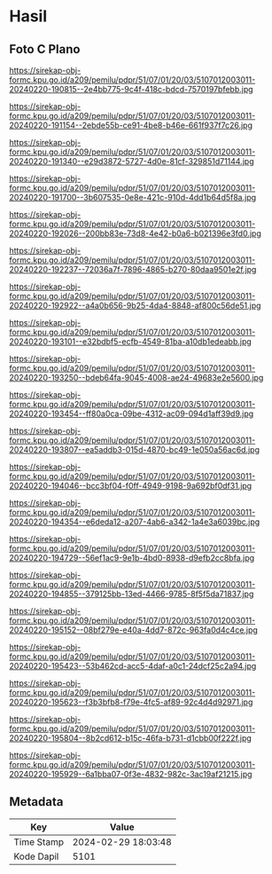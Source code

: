 # Hasil

## Foto C Plano

https://sirekap-obj-formc.kpu.go.id/a209/pemilu/pdpr/51/07/01/20/03/5107012003011-20240220-190815--2e4bb775-9c4f-418c-bdcd-7570197bfebb.jpg

https://sirekap-obj-formc.kpu.go.id/a209/pemilu/pdpr/51/07/01/20/03/5107012003011-20240220-191154--2ebde55b-ce91-4be8-b46e-661f937f7c26.jpg

https://sirekap-obj-formc.kpu.go.id/a209/pemilu/pdpr/51/07/01/20/03/5107012003011-20240220-191340--e29d3872-5727-4d0e-81cf-329851d71144.jpg

https://sirekap-obj-formc.kpu.go.id/a209/pemilu/pdpr/51/07/01/20/03/5107012003011-20240220-191700--3b607535-0e8e-421c-910d-4dd1b64d5f8a.jpg

https://sirekap-obj-formc.kpu.go.id/a209/pemilu/pdpr/51/07/01/20/03/5107012003011-20240220-192026--200bb83e-73d8-4e42-b0a6-b021396e3fd0.jpg

https://sirekap-obj-formc.kpu.go.id/a209/pemilu/pdpr/51/07/01/20/03/5107012003011-20240220-192237--72036a7f-7896-4865-b270-80daa9501e2f.jpg

https://sirekap-obj-formc.kpu.go.id/a209/pemilu/pdpr/51/07/01/20/03/5107012003011-20240220-192922--a4a0b656-9b25-4da4-8848-af800c56de51.jpg

https://sirekap-obj-formc.kpu.go.id/a209/pemilu/pdpr/51/07/01/20/03/5107012003011-20240220-193101--e32bdbf5-ecfb-4549-81ba-a10db1edeabb.jpg

https://sirekap-obj-formc.kpu.go.id/a209/pemilu/pdpr/51/07/01/20/03/5107012003011-20240220-193250--bdeb64fa-9045-4008-ae24-49683e2e5600.jpg

https://sirekap-obj-formc.kpu.go.id/a209/pemilu/pdpr/51/07/01/20/03/5107012003011-20240220-193454--ff80a0ca-09be-4312-ac09-094d1aff39d9.jpg

https://sirekap-obj-formc.kpu.go.id/a209/pemilu/pdpr/51/07/01/20/03/5107012003011-20240220-193807--ea5addb3-015d-4870-bc49-1e050a56ac6d.jpg

https://sirekap-obj-formc.kpu.go.id/a209/pemilu/pdpr/51/07/01/20/03/5107012003011-20240220-194046--bcc3bf04-f0ff-4949-9198-9a692bf0df31.jpg

https://sirekap-obj-formc.kpu.go.id/a209/pemilu/pdpr/51/07/01/20/03/5107012003011-20240220-194354--e6deda12-a207-4ab6-a342-1a4e3a6039bc.jpg

https://sirekap-obj-formc.kpu.go.id/a209/pemilu/pdpr/51/07/01/20/03/5107012003011-20240220-194729--56ef1ac9-9e1b-4bd0-8938-d9efb2cc8bfa.jpg

https://sirekap-obj-formc.kpu.go.id/a209/pemilu/pdpr/51/07/01/20/03/5107012003011-20240220-194855--379125bb-13ed-4466-9785-8f5f5da71837.jpg

https://sirekap-obj-formc.kpu.go.id/a209/pemilu/pdpr/51/07/01/20/03/5107012003011-20240220-195152--08bf279e-e40a-4dd7-872c-963fa0d4c4ce.jpg

https://sirekap-obj-formc.kpu.go.id/a209/pemilu/pdpr/51/07/01/20/03/5107012003011-20240220-195423--53b462cd-acc5-4daf-a0c1-24dcf25c2a94.jpg

https://sirekap-obj-formc.kpu.go.id/a209/pemilu/pdpr/51/07/01/20/03/5107012003011-20240220-195623--f3b3bfb8-f79e-4fc5-af89-92c4d4d92971.jpg

https://sirekap-obj-formc.kpu.go.id/a209/pemilu/pdpr/51/07/01/20/03/5107012003011-20240220-195804--8b2cd612-b15c-46fa-b731-d1cbb00f222f.jpg

https://sirekap-obj-formc.kpu.go.id/a209/pemilu/pdpr/51/07/01/20/03/5107012003011-20240220-195929--6a1bba07-0f3e-4832-982c-3ac19af21215.jpg


## Metadata

| Key        | Value               |
| ---------- | ------------------- |
| Time Stamp | 2024-02-29 18:03:48 |
| Kode Dapil | 5101                |



